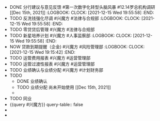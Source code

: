 - DONE 分行建议与意见反馈 #第一次数字化转型头脑风暴 #12.14罗总机构调研 [[Dec 15th, 2021]]
  :LOGBOOK:
  CLOCK: [2021-12-15 Wed 19:55:58]
  :END:
- TODO 反洗钱强化尽调 #兴魔方 #法律与合规部
  :LOGBOOK:
  CLOCK: [2021-12-15 Wed 19:55:58]
  :END:
- TODO 零贷贷后管理 #兴魔方 #法律与合规部
- TODO 新星培养计划 #兴魔方 #人事监察部
  :LOGBOOK:
  CLOCK: [2021-12-15 Wed 19:55:58]
  :END:
- NOW 贷款到期提醒（企金) #兴魔方 #风险管理部
  :LOGBOOK:
  CLOCK: [2021-12-15 Wed 19:15:42]
  :END:
- TODO 运管费用报表 #兴魔方 #运营管理部
- TODO 运管过渡性报表 #兴魔方 #运营管理部
- TODO 业绩确认与业绩分配 #兴魔方 #计划财务部
-
  TODO
	- DONE 业绩确认
	- TODO 业绩分配
	  尚未开始使用 [[Dec 15th, 2021]]
	-
- TODO 同业
- {{query #兴魔方}}
  query-table:: false
-
-